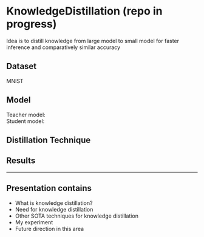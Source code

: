 # KnowledgeDistillation (repo in progress)
Idea is to distill knowledge from large model to small model for faster inference and comparatively similar accuracy 

## Dataset
MNIST 

## Model 
Teacher model: \
Student model: 

## Distillation Technique 

## Results 


----------------------------------------------
 ## Presentation contains 
 - What is knowledge distillation? 
 - Need for knowledge distillation 
 - Other SOTA techniques for knowledge distillation 
 - My experiment 
 - Future direction in this area 

